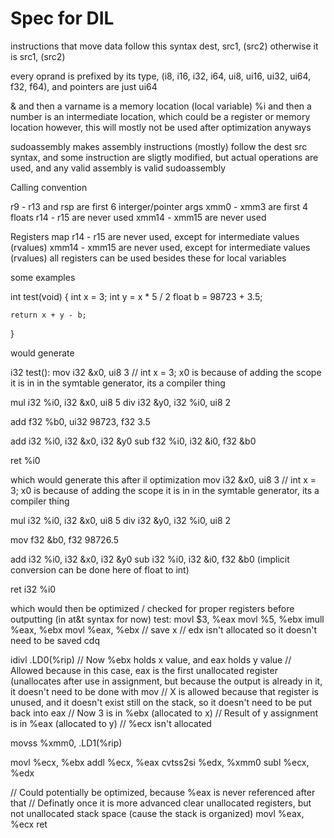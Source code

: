 # Spec for DIL

instructions that move data follow this syntax dest, src1, (src2)
otherwise it is src1, (src2)

every oprand is prefixed by its type, (i8, i16, i32, i64, ui8, ui16, ui32, ui64, f32, f64), and pointers are just ui64

& and then a varname is a memory location (local variable)
%i and then a number is an intermediate location, which could be a register or memory location
however, this will mostly not be used after optimization anyways

sudoassembly makes assembly instructions (mostly) follow the dest src syntax, and some instruction are sligtly modified, but actual operations are used, and any valid assembly is valid sudoassembly

Calling convention

r9 - r13 and rsp are first 6 interger/pointer args
xmm0 - xmm3 are first 4 floats
r14 - r15 are never used
xmm14 - xmm15 are never used

Registers map
r14 - r15 are never used, except for intermediate values (rvalues)
xmm14 - xmm15 are never used, except for intermediate values (rvalues)
all registers can be used besides these for local variables 

some examples 

int test(void)
{
    int x = 3;
    int y = x * 5 / 2
    float b = 98723 + 3.5;
    
    return x + y - b;
}

would generate 

i32 test():
  mov i32 &x0, ui8 3 // int x = 3; x0 is because of adding the scope it is in in the symtable generator, its a compiler thing
 
  mul i32 %i0, i32 &x0, ui8 5
  div i32 &y0, i32 %i0, ui8 2
  
  add f32 %b0, ui32 98723, f32 3.5
  
  add i32 %i0, i32 &x0, i32 &y0
  sub f32 %i0, i32 &i0, f32 &b0
  
  ret %i0


which would generate this after il optimization
  mov i32 &x0, ui8 3 // int x = 3; x0 is because of adding the scope it is in in the symtable generator, its a compiler thing
 
  mul i32 %i0, i32 &x0, ui8 5
  div i32 &y0, i32 %i0, ui8 2
    
  mov f32 &b0, f32 98726.5
  
  add i32 %i0, i32 &x0, i32 &y0
  sub i32 %i0, i32 &i0, f32 &b0 (implicit conversion can be done here of float to int)
  
  ret i32 %i0
  

which would then be optimized / checked for proper registers before outputting
(in at&t syntax for now) 
test:
  movl $3, %eax
  movl %5, %ebx 
  imull %eax, %ebx
  movl %eax, %ebx // save x
  // edx isn't allocated so it doesn't need to be saved
  cdq 

  idivl .LD0(%rip)
  // Now %ebx holds x value, and eax holds y value
  // Allowed because in this case, eax is the first unallocated register (unallocates after use in assignment, but because the output is already in it, it doesn't need to be done with mov
  // X is allowed because that register is unused, and it doesn't exist still on the stack, so it doesn't need to be put back into eax
  // Now 3 is in %ebx (allocated to x)
  // Result of y assignment is in %eax (allocated to y) 
  // %ecx isn't allocated 
  
  movss %xmm0, .LD1(%rip)
  
  movl %ecx, %ebx
  addl %ecx, %eax
  cvtss2si %edx, %xmm0
  subl %ecx, %edx
  
  // Could potentially be optimized, because %eax is never referenced after that
  // Definatly once it is more advanced clear unallocated registers, but not unallocated stack space (cause the stack is organized) 
  movl %eax, %ecx
  ret
  
  

